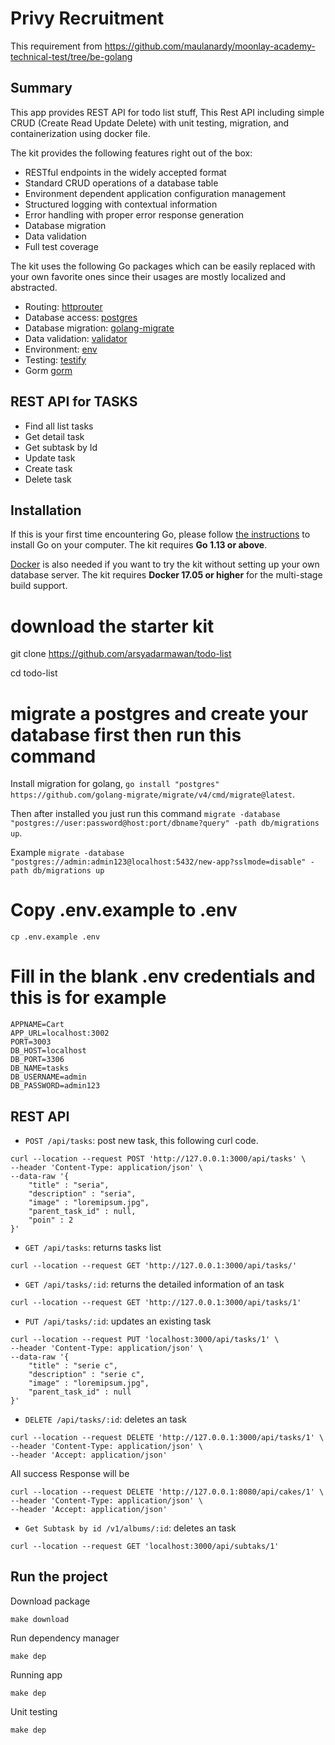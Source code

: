 # Privy Recruitment

This requirement from https://github.com/maulanardy/moonlay-academy-technical-test/tree/be-golang

## Summary
This app provides REST API for todo list stuff, This Rest API including simple CRUD (Create Read Update Delete) with unit testing, migration, and containerization using docker file.

The kit provides the following features right out of the box:

* RESTful endpoints in the widely accepted format
* Standard CRUD operations of a database table
* Environment dependent application configuration management
* Structured logging with contextual information
* Error handling with proper error response generation
* Database migration
* Data validation
* Full test coverage

The kit uses the following Go packages which can be easily replaced with your own favorite ones
since their usages are mostly localized and abstracted. 

* Routing: [httprouter](https://github.com/julienschmidt/httprouter)
* Database access: [postgres](gorm.io/driver/postgres)
* Database migration: [golang-migrate](https://github.com/golang-migrate/migrate)
* Data validation: [validator](https://github.com/go-playground/validator/)
* Environment: [env](https://github.com/joho/godotenv)
* Testing: [testify](https://github.com/stretchr/testify)
* Gorm [gorm](https://gorm.io/)

## REST API for TASKS
- Find all list tasks
- Get detail task
- Get subtask by Id
- Update task
- Create task
- Delete task

## Installation
If this is your first time encountering Go, please follow [the instructions](https://golang.org/doc/install) to
install Go on your computer. The kit requires **Go 1.13 or above**.

[Docker](https://www.docker.com/get-started) is also needed if you want to try the kit without setting up your
own database server. The kit requires **Docker 17.05 or higher** for the multi-stage build support.



# download the starter kit
git clone https://github.com/arsyadarmawan/todo-list

cd todo-list

# migrate a postgres and create your database first then run this command
Install migration for golang, 
```go install "postgres" https://github.com/golang-migrate/migrate/v4/cmd/migrate@latest```.

 Then after installed you just run this command 
```migrate -database "postgres://user:password@host:port/dbname?query" -path db/migrations up```. 

Example
```migrate -database "postgres://admin:admin123@localhost:5432/new-app?sslmode=disable" -path db/migrations up```

# Copy .env.example to .env
```cp .env.example .env```

# Fill in the blank .env credentials and this is for example
```
APPNAME=Cart
APP_URL=localhost:3002
PORT=3003
DB_HOST=localhost
DB_PORT=3306
DB_NAME=tasks
DB_USERNAME=admin
DB_PASSWORD=admin123

```






## REST API

* `POST /api/tasks`: post new task, this following curl code.

```
curl --location --request POST 'http://127.0.0.1:3000/api/tasks' \
--header 'Content-Type: application/json' \
--data-raw '{
    "title" : "seria",
    "description" : "seria",
    "image" : "loremipsum.jpg",
    "parent_task_id" : null,
    "poin" : 2
}'
```
* `GET /api/tasks`: returns tasks list

```
curl --location --request GET 'http://127.0.0.1:3000/api/tasks/'
```
* `GET /api/tasks/:id`: returns the detailed information of an task
```
curl --location --request GET 'http://127.0.0.1:3000/api/tasks/1'
```
* `PUT /api/tasks/:id`: updates an existing task
```
curl --location --request PUT 'localhost:3000/api/tasks/1' \
--header 'Content-Type: application/json' \
--data-raw '{
    "title" : "serie c",
    "description" : "serie c",
    "image" : "loremipsum.jpg",
    "parent_task_id" : null
}'
```
* `DELETE /api/tasks/:id`: deletes an task
```
curl --location --request DELETE 'http://127.0.0.1:3000/api/tasks/1' \
--header 'Content-Type: application/json' \
--header 'Accept: application/json'
```

All success Response will be
```
curl --location --request DELETE 'http://127.0.0.1:8080/api/cakes/1' \
--header 'Content-Type: application/json' \
--header 'Accept: application/json'
```

* `Get Subtask by id /v1/albums/:id`: deletes an task
```
curl --location --request GET 'localhost:3000/api/subtaks/1'
```

## Run the project
Download package
```console
make download
```

Run dependency manager

```console
make dep
```

Running app
```console
make dep
```

Unit testing
```console
make dep
```